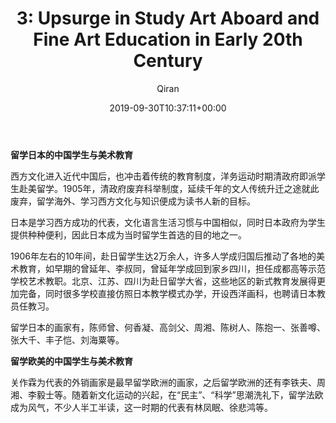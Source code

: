 ﻿---
title: '3: Upsurge in Study Art Aboard and Fine Art Education in Early 20th Century'
author: Qiran
type: post
date: 2019-09-30T10:37:11+00:00
aliases: ["/upsurge-in-study-art-aboard-and-fine-art-education-in-early-20th-century/"]
categories:
  - Chinese Fine Art Education in 20 Century

---
**留学日本的中国学生与美术教育**

西方文化进入近代中国后，也冲击着传统的教育制度，洋务运动时期清政府即派学生赴美留学。1905年，清政府废弃科举制度，延续千年的文人传统升迁之途就此废弃，留学海外、学习西方文化与知识便成为读书人新的目标。

日本是学习西方成功的代表，文化语言生活习惯与中国相似，同时日本政府为学生提供种种便利，因此日本成为当时留学生首选的目的地之一。

1906年左右的10年间，赴日留学生达2万余人，许多人学成归国后推动了各地的美术教育，如早期的曾延年、李叔同，曾延年学成回到家乡四川，担任成都高等示范学校艺术教职。北京、江苏、四川为赴日留学大省，这些地区的新式教育发展得更加完备，同时很多学校直接仿照日本教学模式办学，开设西洋画科，也聘请日本教员任教习。

留学日本的画家有，陈师曾、何香凝、高剑父、周湘、陈树人、陈抱一、张善噂、张大千、丰子恺、刘海粟等。

**留学欧美的中国学生与美术教育**

关作霖为代表的外销画家是最早留学欧洲的画家，之后留学欧洲的还有李铁夫、周湘、李毅士等。随着新文化运动的兴起，在“民主”、“科学”思潮洗礼下，留学法欧成为风气，不少人半工半读，这一时期的代表有林凤眠、徐悲鸿等。
